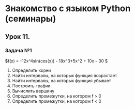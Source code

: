 # **Знакомство с языком Python (семинары)**

## **Урок 11.**

### **Задача №1**

$f(x) = -12x^4sin(cos(x)) - 18x^3+5x^2 + 10x - 30 $

1. Определить корни
2. Найти интервалы, на которых функция возрастает
3. Найти интервалы, на которых функция убывает
4. Построить график
5. Вычислить вершину
6. Определить промежутки, на котором f > 0
7. Определить промежутки, на котором f < 0
